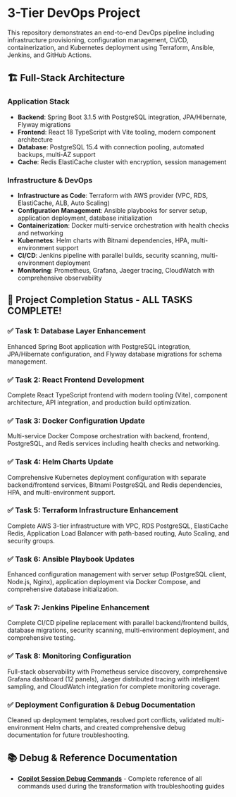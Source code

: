 # 3-Tier DevOps Project
This repository demonstrates an end-to-end DevOps pipeline including infrastructure provisioning, configuration management, CI/CD, containerization, and Kubernetes deployment using Terraform, Ansible, Jenkins, and GitHub Actions.

## 🏗️ Full-Stack Architecture

### Application Stack
- **Backend**: Spring Boot 3.1.5 with PostgreSQL integration, JPA/Hibernate, Flyway migrations
- **Frontend**: React 18 TypeScript with Vite tooling, modern component architecture
- **Database**: PostgreSQL 15.4 with connection pooling, automated backups, multi-AZ support
- **Cache**: Redis ElastiCache cluster with encryption, session management

### Infrastructure & DevOps
- **Infrastructure as Code**: Terraform with AWS provider (VPC, RDS, ElastiCache, ALB, Auto Scaling)
- **Configuration Management**: Ansible playbooks for server setup, application deployment, database initialization
- **Containerization**: Docker multi-service orchestration with health checks and networking
- **Kubernetes**: Helm charts with Bitnami dependencies, HPA, multi-environment support
- **CI/CD**: Jenkins pipeline with parallel builds, security scanning, multi-environment deployment
- **Monitoring**: Prometheus, Grafana, Jaeger tracing, CloudWatch with comprehensive observability

## 🎉 Project Completion Status - ALL TASKS COMPLETE!

### ✅ **Task 1: Database Layer Enhancement** 
Enhanced Spring Boot application with PostgreSQL integration, JPA/Hibernate configuration, and Flyway database migrations for schema management.

### ✅ **Task 2: React Frontend Development**
Complete React TypeScript frontend with modern tooling (Vite), component architecture, API integration, and production build optimization.

### ✅ **Task 3: Docker Configuration Update**
Multi-service Docker Compose orchestration with backend, frontend, PostgreSQL, and Redis services including health checks and networking.

### ✅ **Task 4: Helm Charts Update**
Comprehensive Kubernetes deployment configuration with separate backend/frontend services, Bitnami PostgreSQL and Redis dependencies, HPA, and multi-environment support.

### ✅ **Task 5: Terraform Infrastructure Enhancement**
Complete AWS 3-tier infrastructure with VPC, RDS PostgreSQL, ElastiCache Redis, Application Load Balancer with path-based routing, Auto Scaling, and security groups.

### ✅ **Task 6: Ansible Playbook Updates**
Enhanced configuration management with server setup (PostgreSQL client, Node.js, Nginx), application deployment via Docker Compose, and comprehensive database initialization.

### ✅ **Task 7: Jenkins Pipeline Enhancement**
Complete CI/CD pipeline replacement with parallel backend/frontend builds, database migrations, security scanning, multi-environment deployment, and comprehensive testing.

### ✅ **Task 8: Monitoring Configuration**
Full-stack observability with Prometheus service discovery, comprehensive Grafana dashboard (12 panels), Jaeger distributed tracing with intelligent sampling, and CloudWatch integration for complete monitoring coverage.

### ✅ **Deployment Configuration & Debug Documentation**
Cleaned up deployment templates, resolved port conflicts, validated multi-environment Helm charts, and created comprehensive debug documentation for future troubleshooting.

## 📚 Debug & Reference Documentation

- **[Copilot Session Debug Commands](docs/copilot-session-debug-commands.md)** - Complete reference of all commands used during the transformation with troubleshooting guides